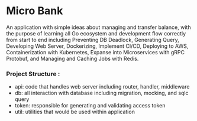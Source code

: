 # Micro Bank
An application with simple ideas about managing and transfer balance, with the purpose of learning all Go ecosystem and development flow correctly from start to end including Preventing DB Deadlock, Generating Query, Developing Web Server, Dockerizing, Implement CI/CD, Deploying to AWS, Containerization with Kubernetes, Expanse into Microservices with gRPC Protobuf, and Managing and Caching Jobs with Redis.

### Project Structure :
- api: code that handles web server including router, handler, middleware
- db: all interaction with database including migration, mocking, and sqlc query
- token: responsible for generating and validating access token
- util: utilities that would be used within application